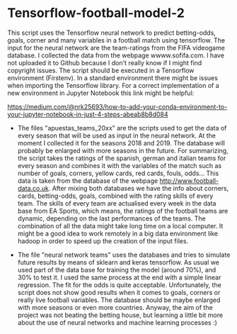# Tensorflow-football-model-2

This script uses the Tensorflow neural network to predict betting-odds, goals, corner and many variables in a football match using tensorflow. The input for the neural network are the team-ratings from the FIFA videogame database. I collected the data from the webpage wwww.sofifa.com. I have not uploaded it to Github because I don't really know if I might find copyright issues. The script should be executed in a Tensorflow environment (Firstenv). In a standard environment there might be issues when importing the Tensorflow library. For a correct implementation of a new environment in Jupyter Notebook this link might be helpful:

https://medium.com/@nrk25693/how-to-add-your-conda-environment-to-your-jupyter-notebook-in-just-4-steps-abeab8b8d084


- The files "apuestas_teams_20xx" are the scripts used to get the data of every season that will be used as input in the 
neural network. At the moment I collected it for the seasons 2018 and 2019. The database will probably be enlarged with more seasons in the future. For summarizing, the script takes the ratings of the spanish, german and italian teams for every season and
combines it with the variables of the match such as number of goals, corners, yellow cards, red cards, fouls, odds... This data is taken from the database of the webpage http://www.football-data.co.uk. After mixing both databases we have the info about corners, cards, betting-odds, goals, combined with the rating skills of every team. The skills of every team are actualised every week in the data base from EA Sports, which means, the ratings of the football teams are dynamic, depending on the last performances of the teams. The combination of all the data might take long time on a local computer. It might be a good idea to work remotely in a big data environment like hadoop in order to speed up the creation of the input files.

- The file "neural network teams" uses the databases and tries to simulate future results by means of sklearn and keras tensorflow. As usual we used part of the data base for training the model (around 70%), and 30% to test it. I used the same process at the end with a simple linear regression. The fit for the odds is quite acceptable. Unfortunately, the script does not show good results when it comes to goals, corners or really live football variables. The database should be maybe 
enlarged with more seasons or even more countries. Anyway, the aim of the project was not beating the betting house, 
but learning a little bit more about the use of neural networks and machine learning processes :)
